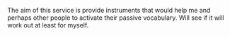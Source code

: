 The aim of this service is provide instruments that would help me and perhaps other people to activate their passive
vocabulary. Will see if it will work out at least for myself.
